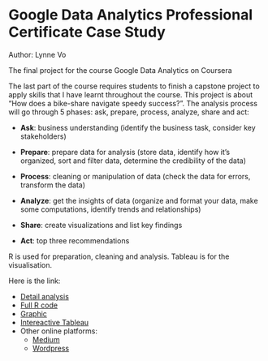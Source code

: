 # Google Data Analytics Professional Certificate Case Study

Author: Lynne Vo

The final project for the course Google Data Analytics on Coursera

The last part of the course requires students to finish a capstone project to apply skills that I have learnt throughout the course. This project is about “How does a bike-share navigate speedy success?”. The analysis process will go through 5 phases: ask, prepare, process, analyze, share and act:

- **Ask**: business understanding (identify the business task, consider key stakeholders)

- **Prepare**: prepare data for analysis (store data, identify how it’s organized, sort and filter data, determine the credibility of the data)

- **Process**: cleaning or manipulation of data (check the data for errors, transform the data)

- **Analyze**: get the insights of data (organize and format your data, make some computations, identify trends and relationships)

- **Share**: create visualizations and list key findings

- **Act**: top three recommendations

R is used for preparation, cleaning and analysis. Tableau is for the visualisation.

Here is the link:

- [Detail analysis](https://github.com/lynnevo170701/Project-Cyclistic/blob/5d1384f547609a5ac86e01227cbceeb54ea09496/Report.md)
- [Full R code](https://github.com/lynnevo170701/Project-Cyclistic/blob/5d1384f547609a5ac86e01227cbceeb54ea09496/script.R)
- [Graphic](https://github.com/lynnevo170701/Project-Cyclistic/tree/main/graphic)
- [Intereactive Tableau](https://public.tableau.com/app/profile/linh7637)
- Other online platforms: 
  - [Medium](https://medium.com/@linhvo170701/google-data-analytics-professional-certificate-case-study-93f9d3178b46)
  - [Wordpress](https://datascience334.wordpress.com/2023/02/27/google-data-analytics-professional-certificate-case-study/)
